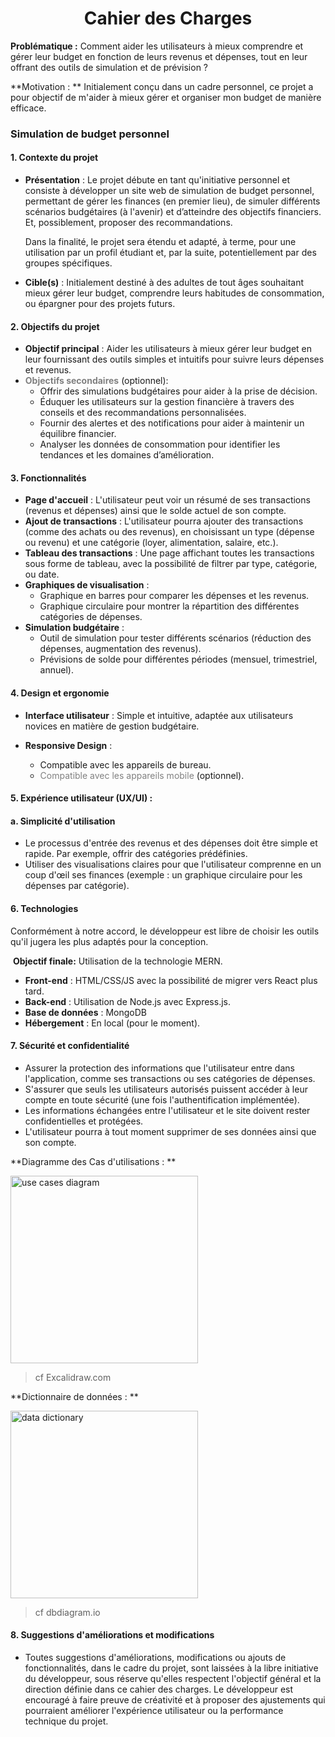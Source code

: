 <h1><div style="text-align:center;">Cahier des Charges</div> </h1>

**Problématique :** Comment aider les utilisateurs à mieux comprendre et gérer leur budget en fonction de leurs revenus et dépenses, tout en leur offrant des outils de simulation et de prévision ? 

**Motivation : ** Initialement conçu dans un cadre personnel, ce projet a pour objectif de m'aider à mieux gérer et organiser mon budget de manière efficace.

### Simulation de budget personnel  

#### 1. **Contexte du projet**
   - **Présentation** : Le projet débute en tant qu'initiative personnel et consiste à développer un site web de simulation de budget personnel, permettant de gérer les finances (en premier lieu), de simuler différents scénarios budgétaires (à l'avenir) et d’atteindre des objectifs financiers. Et, possiblement, proposer des recommandations. 

     Dans la finalité, le projet sera étendu et adapté, à terme, pour une utilisation par un profil étudiant et, par la suite, potentiellement par des groupes spécifiques. 

   - **Cible(s)** : Initialement destiné à des adultes de tout âges souhaitant mieux gérer leur budget, comprendre leurs habitudes de consommation, ou épargner pour des projets futurs. 

     

#### 2. **Objectifs du projet**
   - **Objectif principal** : Aider les utilisateurs à mieux gérer leur budget en leur fournissant des outils simples et intuitifs pour suivre leurs dépenses et revenus.
   - **<span style="color: grey;">Objectifs secondaires</span>** (optionnel):
     - Offrir des simulations budgétaires pour aider à la prise de décision.
     - Éduquer les utilisateurs sur la gestion financière à travers des conseils et des recommandations personnalisées.
     - Fournir des alertes et des notifications pour aider à maintenir un équilibre financier.
     - Analyser les données de consommation pour identifier les tendances et les domaines d’amélioration.

#### 3. **Fonctionnalités**
   - **Page d'accueil** : L'utilisateur peut voir un résumé de ses transactions (revenus et dépenses) ainsi que le solde actuel de son compte.
   - **Ajout de transactions** : L'utilisateur pourra ajouter des transactions (comme des achats ou des revenus), en choisissant un type (dépense ou revenu) et une catégorie (loyer, alimentation, salaire, etc.).
   - **Tableau des transactions** : Une page affichant toutes les transactions sous forme de tableau, avec la possibilité de filtrer par type, catégorie, ou date.
   - **Graphiques de visualisation** :
     - Graphique en barres pour comparer les dépenses et les revenus.
     - Graphique circulaire pour montrer la répartition des différentes catégories de dépenses.
   - **Simulation budgétaire** : 
     - Outil de simulation pour tester différents scénarios (réduction des dépenses, augmentation des revenus).
     - Prévisions de solde pour différentes périodes (mensuel, trimestriel, annuel).

#### 4. **Design et ergonomie** 
   - **Interface utilisateur** : Simple et intuitive, adaptée aux utilisateurs novices en matière de gestion budgétaire.
     
   - **Responsive Design** : 
     - Compatible avec les appareils de bureau.
     - <span style="color: grey;">Compatible avec les appareils mobile</span> (optionnel).


<h4>5. Expérience utilisateur (UX/UI) :</h4>

#### a. **Simplicité d'utilisation**

   - Le processus d'entrée des revenus et des dépenses doit être simple et rapide. Par exemple, offrir des catégories prédéfinies.
   - Utiliser des visualisations claires pour que l'utilisateur comprenne en un coup d'œil ses finances (exemple : un graphique circulaire pour les dépenses par catégorie).

#### 6. **Technologies** 

Conformément à notre accord, le développeur est libre de choisir les outils qu'il jugera les plus adaptés pour la conception.

​	**Objectif finale:** Utilisation de la technologie MERN. 

   - **Front-end** : HTML/CSS/JS avec la possibilité de migrer vers React plus tard. 
   - **Back-end** : Utilisation de Node.js avec Express.js.
   - **Base de données** : MongoDB
   - **Hébergement** : En local (pour le moment).

#### 7. **Sécurité et confidentialité** 

   - Assurer la protection des informations que l'utilisateur entre dans l'application, comme ses transactions ou ses catégories de dépenses.
   - S'assurer que seuls les utilisateurs autorisés puissent accéder à leur compte en toute sécurité (une fois l'authentification implémentée). 
   - Les informations échangées entre l'utilisateur et le site doivent rester confidentielles et protégées. 
   - L'utilisateur pourra à tout moment supprimer de ses données ainsi que son compte. 

**Diagramme des Cas d'utilisations : ** 



<img src="/Users/arnaudabou-bacar/Desktop/me/BTS SIO/2nd Year /Cours BTSIO2/Projets BTS SIO/Projet S3/Image_ProjetS3/UseCasesDiagram_5.png" alt="use cases diagram" height="300">

> cf Excalidraw.com

**Dictionnaire de données : ** 

<img src="/Users/arnaudabou-bacar/Desktop/me/BTS SIO/2nd Year /Cours BTSIO2/Projets BTS SIO/Projet S3/Image_ProjetS3/Cap_DataDictionary2.png" alt="data dictionary" height="300">

> cf dbdiagram.io



<h4>8. Suggestions d'améliorations et modifications</h4>

   - Toutes suggestions d'améliorations, modifications ou ajouts de fonctionnalités, dans le cadre du projet, sont laissées à la libre initiative du développeur, sous réserve qu'elles respectent l'objectif général et la direction définie dans ce cahier des charges. Le développeur est encouragé à faire preuve de créativité et à proposer des ajustements qui pourraient améliorer l'expérience utilisateur ou la performance technique du projet.



